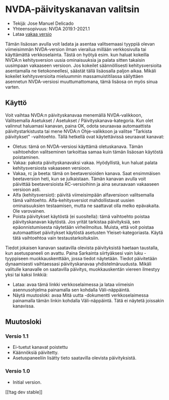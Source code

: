 # NVDA-päivityskanavan valitsin #

* Tekijä: Jose Manuel Delicado
* Yhteensopivuus: NVDA 2019.1-2021.1
* Lataa [vakaa versio][1]

Tämän lisäosan avulla voit ladata ja asentaa valitsemaasi tyyppiä olevan
viimeisimmän NVDA-version ilman vierailua millään verkkosivulla tai
käyttämättä verkkoselainta. Tästä on hyötyä esim. kun haluat kokeilla NVDA:n
kehitysversion uusia ominaisuuksia ja palata sitten takaisin uusimpaan
vakaaseen versioon. Jos kokeilet säännöllisesti kehitysversioita asentamalla
ne tietokoneellesi, säästät tällä lisäosalla paljon aikaa. Mikäli kokeilet
kehitysversioita mieluummin massamuistitilassa säilyttäen asennetun
NVDA-versiosi muuttumattomana, tämä lisäosa on myös sinua varten.

## Käyttö

Voit vaihtaa NVDA:n päivityskanavaa menemällä NVDA-valikkoon, Valitsemalla
Asetukset / Asetukset / Päivityskanava-kategoria. Kun olet valinnut
haluamasi kanavan, paina OK, odota seuraavaa automaattista
päivitystarkistusta tai mene NVDA:n Ohje-valikkoon ja valitse "Tarkista
päivitykset" -vaihtoehto. Tällä hetkellä ovat käytettävissä seuraavat
kanavat:

* Oletus: tämä on NVDA-versiosi käyttämä oletuskanava. Tämän vaihtoehdon
  valitseminen  tarkoittaa samaa kuin tämän lisäosan käytöstä poistaminen.
* Vakaa: pakota päivityskanavaksi vakaa. Hyödyllistä, kun haluat palata
  kehitysversiosta vakaaseen versioon.
* Vakaa, rc ja beeta: tämä on beetaversioiden kanava. Saat ensimmäisen
  beetaversion heti, kun se julkaistaan. Tämän kanavan avulla voit päivittää
  beetaversioista RC-versioihinn ja aina seuraavaan vakaaseen versioon asti.
* Alfa (kehitysversiot): päivitä viimeisimpään alfaversioon valitsemalla
  tämä vaihtoehto. Alfa-kehitysversiot mahdollistavat uusien ominaisuuksien
  testaamisen, mutta ne saattavat olla melko epävakaita. Ole varovainen.
* Poista päivitykset käytöstä (ei suositella): tämä vaihtoehto poistaa
  päivityskanavan käytöstä. Jos yrität tarkistaa päivityksiä, sen
  epäonnistumisesta näytetään virheilmoitus. Muista, että voit poistaa
  automaattiset päivitykset käytöstä asetusten Yleiset-kategoriasta. Käytä
  tätä vaihtoehtoa vain testaustarkoituksiin.

Tiedot jokaisen kanavan saatavilla olevista päivityksistä haetaan taustalla,
kun asetuspaneeli on avattu. Paina Sarkainta siirtyäksesi vain luku
-tyyppiseen muokkauskenttään, jossa tiedot näytetään. Tiedot päivitetään
dynaamisesti vaihtaessasi päivityskanavaa yhdistelmäruudusta. Mikäli
valitulle kanavalle on saatavilla päivitys, muokkauskentän viereen ilmestyy
yksi tai kaksi linkkiä:

* Lataa: avaa tämä linkki verkkoselaimessa ja lataa viimeisin asennusohjelma
  painamalla sen kohdalla Väli-näppäintä.
* Näytä muutosloki: avaa Mitä uutta -dokumentti verkkoselaimessa painamalla
  tämän linkin kohdalla Väli-näppäintä. Tätä ei näytetä joissakin kanavissa.

## Muutosloki

### Versio 1.1

* Ei-tuetut kanavat poistettu
* Käännöksiä päivitetty.
* Asetuspaneeliin lisätty tieto saatavilla olevista päivityksistä.

### Versio 1.0

* Initial version.

[[!tag dev stable]]

[1]: https://addons.nvda-project.org/files/get.php?file=updchannelselect
